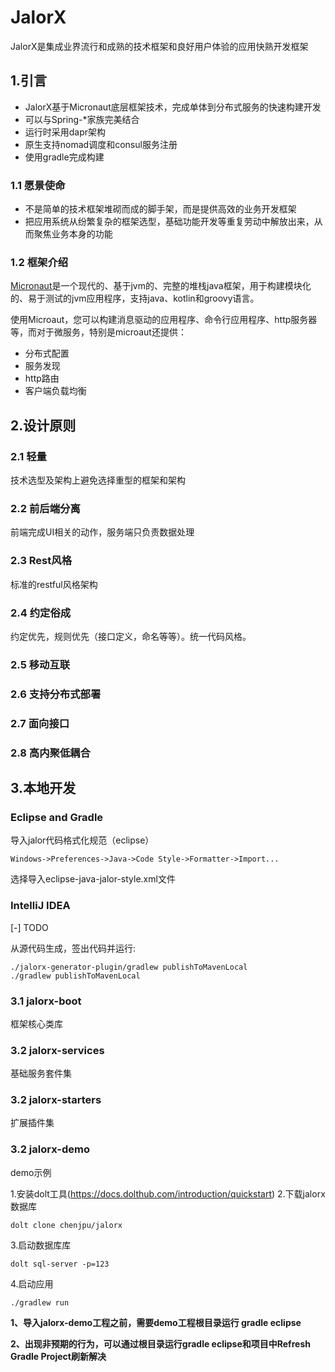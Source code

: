 # JalorX


JalorX是集成业界流行和成熟的技术框架和良好用户体验的应用快熟开发框架

## 1.引言
* JalorX基于Micronaut底层框架技术，完成单体到分布式服务的快速构建开发
* 可以与Spring-*家族完美结合
* 运行时采用dapr架构
* 原生支持nomad调度和consul服务注册
* 使用gradle完成构建

### 1.1	愿景使命    
- 不是简单的技术框架堆砌而成的脚手架，而是提供高效的业务开发框架
- 把应用系统从纷繁复杂的框架选型，基础功能开发等重复劳动中解放出来，从而聚焦业务本身的功能

### 1.2	框架介绍    
[Micronaut](https://micronaut.io)是一个现代的、基于jvm的、完整的堆栈java框架，用于构建模块化的、易于测试的jvm应用程序，支持java、kotlin和groovy语言。

使用Microaut，您可以构建消息驱动的应用程序、命令行应用程序、http服务器等，而对于微服务，特别是microaut还提供：

* 分布式配置
* 服务发现
* http路由
* 客户端负载均衡

## 2.设计原则
### 2.1	轻量
技术选型及架构上避免选择重型的框架和架构
### 2.2	前后端分离
前端完成UI相关的动作，服务端只负责数据处理
### 2.3	Rest风格
标准的restful风格架构
### 2.4	约定俗成
约定优先，规则优先（接口定义，命名等等）。统一代码风格。
### 2.5	移动互联
### 2.6	支持分布式部署
### 2.7	面向接口
### 2.8	高内聚低耦合

## 3.本地开发

### Eclipse and Gradle

导入jalor代码格式化规范（eclipse）

```
Windows->Preferences->Java->Code Style->Formatter->Import...
```
 
 选择导入eclipse-java-jalor-style.xml文件

### IntelliJ IDEA

[-] TODO

从源代码生成，签出代码并运行:
  
```
./jalorx-generator-plugin/gradlew publishToMavenLocal
./gradlew publishToMavenLocal

```


### 3.1 jalorx-boot 

框架核心类库


### 3.2 jalorx-services 

基础服务套件集


### 3.2 jalorx-starters 

扩展插件集


### 3.2 jalorx-demo

demo示例

1.安装dolt工具(https://docs.dolthub.com/introduction/quickstart)
2.下载jalorx数据库

```
dolt clone chenjpu/jalorx
```
3.启动数据库库

```
dolt sql-server -p=123
```
4.启动应用


```
./gradlew run

```

**1、导入jalorx-demo工程之前，需要demo工程根目录运行  gradle eclipse**

**2、出现非预期的行为，可以通过根目录运行gradle eclipse和项目中Refresh Gradle Project刷新解决**


